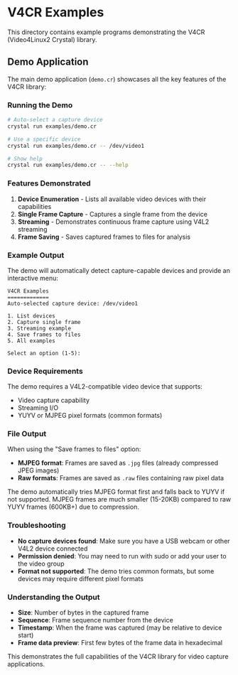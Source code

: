 # V4CR Examples

This directory contains example programs demonstrating the V4CR (Video4Linux2 Crystal) library.

## Demo Application

The main demo application (`demo.cr`) showcases all the key features of the V4CR library:

### Running the Demo

```bash
# Auto-select a capture device
crystal run examples/demo.cr

# Use a specific device
crystal run examples/demo.cr -- /dev/video1

# Show help
crystal run examples/demo.cr -- --help
```

### Features Demonstrated

1. **Device Enumeration** - Lists all available video devices with their capabilities
2. **Single Frame Capture** - Captures a single frame from the device
3. **Streaming** - Demonstrates continuous frame capture using V4L2 streaming
4. **Frame Saving** - Saves captured frames to files for analysis

### Example Output

The demo will automatically detect capture-capable devices and provide an interactive menu:

```
V4CR Examples
=============
Auto-selected capture device: /dev/video1

1. List devices
2. Capture single frame
3. Streaming example
4. Save frames to files
5. All examples

Select an option (1-5):
```

### Device Requirements

The demo requires a V4L2-compatible video device that supports:
- Video capture capability
- Streaming I/O
- YUYV or MJPEG pixel formats (common formats)

### File Output

When using the "Save frames to files" option:
- **MJPEG format**: Frames are saved as `.jpg` files (already compressed JPEG images)
- **Raw formats**: Frames are saved as `.raw` files containing raw pixel data

The demo automatically tries MJPEG format first and falls back to YUYV if not supported. MJPEG frames are much smaller (15-20KB) compared to raw YUYV frames (600KB+) due to compression.

### Troubleshooting

- **No capture devices found**: Make sure you have a USB webcam or other V4L2 device connected
- **Permission denied**: You may need to run with sudo or add your user to the video group
- **Format not supported**: The demo tries common formats, but some devices may require different pixel formats

### Understanding the Output

- **Size**: Number of bytes in the captured frame
- **Sequence**: Frame sequence number from the device
- **Timestamp**: When the frame was captured (may be relative to device start)
- **Frame data preview**: First few bytes of the frame data in hexadecimal

This demonstrates the full capabilities of the V4CR library for video capture applications.
